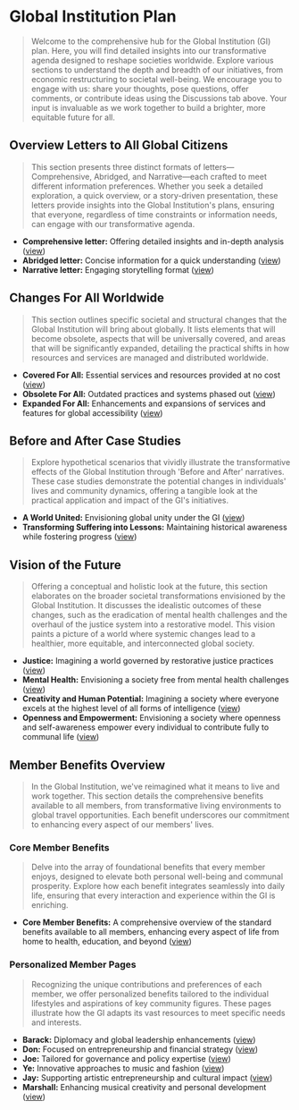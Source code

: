 # Global Institution Plan
> Welcome to the comprehensive hub for the Global Institution (GI) plan. Here, you will find detailed insights into our transformative agenda designed to reshape societies worldwide. Explore various sections to understand the depth and breadth of our initiatives, from economic restructuring to societal well-being. We encourage you to engage with us: share your thoughts, pose questions, offer comments, or contribute ideas using the Discussions tab above. Your input is invaluable as we work together to build a brighter, more equitable future for all.

## Overview Letters to All Global Citizens
> This section presents three distinct formats of letters—Comprehensive, Abridged, and Narrative—each crafted to meet different information preferences. Whether you seek a detailed exploration, a quick overview, or a story-driven presentation, these letters provide insights into the Global Institution's plans, ensuring that everyone, regardless of time constraints or information needs, can engage with our transformative agenda.
- **Comprehensive letter:** Offering detailed insights and in-depth analysis ([view](docs/letter-comprehensive.md))
- **Abridged letter:** Concise information for a quick understanding ([view](docs/letter-abridged.md))
- **Narrative letter:** Engaging storytelling format ([view](docs/letter-narrative.md))

## Changes For All Worldwide
> This section outlines specific societal and structural changes that the Global Institution will bring about globally. It lists elements that will become obsolete, aspects that will be universally covered, and areas that will be significantly expanded, detailing the practical shifts in how resources and services are managed and distributed worldwide. 
- **Covered For All:** Essential services and resources provided at no cost ([view](docs/all-covered.md))
- **Obsolete For All:** Outdated practices and systems phased out ([view](docs/all-obsolete.md))
- **Expanded For All:** Enhancements and expansions of services and features for global accessibility ([view](docs/all-expanded.md))

## Before and After Case Studies
> Explore hypothetical scenarios that vividly illustrate the transformative effects of the Global Institution through 'Before and After' narratives. These case studies demonstrate the potential changes in individuals' lives and community dynamics, offering a tangible look at the practical application and impact of the GI's initiatives.
- **A World United:** Envisioning global unity under the GI ([view](docs/case-study-global.md))
- **Transforming Suffering into Lessons:** Maintaining historical awareness while fostering progress ([view](docs/case-study-suffering.md))

## Vision of the Future
> Offering a conceptual and holistic look at the future, this section elaborates on the broader societal transformations envisioned by the Global Institution. It discusses the idealistic outcomes of these changes, such as the eradication of mental health challenges and the overhaul of the justice system into a restorative model. This vision paints a picture of a world where systemic changes lead to a healthier, more equitable, and interconnected global society.
- **Justice:** Imagining a world governed by restorative justice practices ([view](docs/vision-justice.md))
- **Mental Health:** Envisioning a society free from mental health challenges ([view](docs/vision-mental-health.md))
- **Creativity and Human Potential:** Imagining a society where everyone excels at the highest level of all forms of intelligence ([view](docs/vision-human-potential.md))
- **Openness and Empowerment:** Envisioning a society where openness and self-awareness empower every individual to contribute fully to communal life ([view](docs/vision-openness-empowerment.md))

## Member Benefits Overview
> In the Global Institution, we've reimagined what it means to live and work together. This section details the comprehensive benefits available to all members, from transformative living environments to global travel opportunities. Each benefit underscores our commitment to enhancing every aspect of our members' lives.

### Core Member Benefits
> Delve into the array of foundational benefits that every member enjoys, designed to elevate both personal well-being and communal prosperity. Explore how each benefit integrates seamlessly into daily life, ensuring that every interaction and experience within the GI is enriching.

- **Core Member Benefits:** A comprehensive overview of the standard benefits available to all members, enhancing every aspect of life from home to health, education, and beyond ([view](docs/benefits.md))

### Personalized Member Pages
> Recognizing the unique contributions and preferences of each member, we offer personalized benefits tailored to the individual lifestyles and aspirations of key community figures. These pages illustrate how the GI adapts its vast resources to meet specific needs and interests.
- **Barack:** Diplomacy and global leadership enhancements ([view](docs/benefits-barack.md))
- **Don:** Focused on entrepreneurship and financial strategy ([view](docs/benefits-don.md))
- **Joe:** Tailored for governance and policy expertise ([view](docs/benefits-joe.md))
- **Ye:** Innovative approaches to music and fashion ([view](docs/benefits-ye.md))
- **Jay:** Supporting artistic entrepreneurship and cultural impact ([view](docs/benefits-hov.md))
- **Marshall:** Enhancing musical creativity and personal development ([view](docs/benefits-marshall.md))
